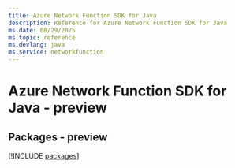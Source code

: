 ```yaml
---
title: Azure Network Function SDK for Java
description: Reference for Azure Network Function SDK for Java
ms.date: 08/29/2025
ms.topic: reference
ms.devlang: java
ms.service: networkfunction
---
```

# Azure Network Function SDK for Java - preview
## Packages - preview
[!INCLUDE [packages](network-function-index.md)]